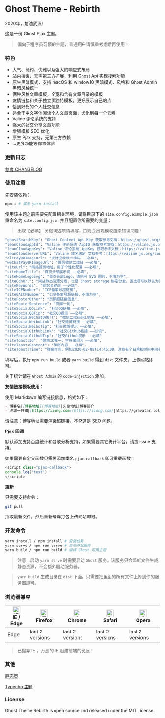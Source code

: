 # Ghost Theme - Rebirth

2020年，加油武汉!

这是一份 Ghost Pjax 主题。

> 偏向于程序员习惯的主题，普通用户请慎重考虑后再使用！

### 特色

- 大气、简约、优雅以及强大的响应式布局
- 站内搜索，无需第三方扩展，利用 Ghost Api 实现搜索功能
- 原生黑暗模式，支持 macOS 和 window10 黑暗模式，风格和 Ghost Admin 黑暗风格统一
- 俩种风格文章模板，全宽和含有文章目录的模板
- 友情链接和关于独立页独特模板，更好展示自己站点
- 恰到好处的个人社交信息
- 适合于中文字体阅读个人文章页面，优化到每一个元素
- Valine 评论系统的支持
- 强大的社交分享文章功能
- 增强模板 SEO 优化
- 原生 Pjax 支持，无第三方依赖
- ...更多功能等你来体验

### 更新日志

[参考 CHANGELOG](https://github.com/JaxsonWang/Rebirth/blob/master/CHANGELOG.md)

### 使用注意

先安装依赖：

```bash
npm i # 或者 yarn install
```


使用该主题之前需要先配置相关环境，请将目录下的 `site.config.example.json` 重命名为 `site.config.json` 并且配置你所需要的变量：

> 出现【必填】 关键词选项请填写，否则会出现模板渲染错误问题！

```bash
"ghostSearchKey": "Ghost Content Api Key 获取参考文档：https://ghost.org/docs/api/v3/content/#key ——必填",
"leanCloudAppId": "Valine 评论系统 AppID 获取参考文档：https://valine.js.org/quickstart.html ——必填",
"leanCloudAppKey": "Valine 评论系统 AppKey 获取参考文档：https://valine.js.org/quickstart.html ——必填",
"leanCloudServerURL": "Valine 域名绑定 文档参考：https://valine.js.org/configuration.html#serverURLs ——必填",
"aliPayQRImageUrl": "支付宝收款二维码 ——必填",
"weChatPayQRImageUrl": "微信收款二维码 ——必填",
"siteUrl": "网站首页地址，用于个性化配置 ——必填",
"siteHomeTitle": "首页头部展示词 ——必填",
"siteHomeLogoSvg": "首页头部Logo，请使用 SVG 图片，不填为空",
"siteCdnUrl": "网站静态资源分发，也是 Ghost storage 绑定分发。该选项可以默认为空",
"siteKeyWords": "网站关键词 ——必填",
"siteICPNumber": "ICP备案号超链接",
"siteGAICPNumber": "公安备案号超链接，不填为空",
"siteFooterOther": "页脚超链接信息",
"siteFooterSentence": "页脚一句",
"siteSocialQQLink": "社交QQ链接 ——必填",
"siteSocialQQTip": "社交QQ提示 ——必填",
"siteSocialWeChatQRUrl": "微信二维码URL地址 ——必填",
"siteSocialWeiboLink": "社交微博链接 ——必填",
"siteSocialWeiboTip": "社交微博提示 ——必填",
"siteSocialGithubLink": "社交Github链接 ——必填",
"siteSocialGithubTip": "社交Github提示 ——必填"
"siteToastsId": "弹窗ID唯一，字符串组合 ——必填",
"siteToastsContent": "弹窗内容 ——必填",
"siteToastsTime": "弹窗时间，例如2020-02-08T14:45:00，注意有个日期和时间中间有个【T】 ——必填"
```

填写后，执行 `npm run build` 或者 `yarn build` 得到 `dist` 文件夹，上传网站即可。

关于统计请在 `Ghost Admin` 的 `code-injection` 添加。

**友情链接模板使用：**

使用 Markdown 编写链接信息，格式如下：

```markdown
- 博客名|[博客地址](博客地址)|头像地址|博客简介
- 淮城一只猫|[https://iiong.com](https://iiong.com)|https://gravatar.loli.net/avatar/4f6d6e259391f7b3d3ae8335a8cafeed|永远年轻，永远热泪盈眶！
```

请注意：博客地址需要渲染超链接，不然这是 SEO 问题。

**Pjax 回调**

默认添加支持百度统计和谷歌分析支持，如果需要其它统计平台，请提 issue 支持。

如果需要自定义函数只需要添加类名 `pjax-callback` 即可重载函数：

```javascript
<script class="pjax-callback">
console.log('test')
</script>
```

**更新**

只需要支持命令：

```bash
git pull
```

拉取最新文件，然后重新编译打包上传网站即可。

### 开发命令

```bash
yarn install / npm install # 安装依赖
yarn serve / npm run serve # 启动开发服务
yarn build / npm run build # 编译 Ghost 可用主题
```

> 注意：启动 `yarn serve` 时需要启动 `Ghost` 服务。该服务只会监听文件生成静态资源，不会额外启动服务器。

> `yarn build` 生成目录在 `dist` 下面，只需要把里面的所有文件上传到你的服务器即可。

### 浏览器兼容

| [<img src="https://raw.githubusercontent.com/alrra/browser-logos/master/src/edge/edge_48x48.png" alt="IE / Edge" width="24px" height="24px" />](http://godban.github.io/browsers-support-badges/)</br>IE / Edge | [<img src="https://raw.githubusercontent.com/alrra/browser-logos/master/src/firefox/firefox_48x48.png" alt="Firefox" width="24px" height="24px" />](http://godban.github.io/browsers-support-badges/)</br>Firefox | [<img src="https://raw.githubusercontent.com/alrra/browser-logos/master/src/chrome/chrome_48x48.png" alt="Chrome" width="24px" height="24px" />](http://godban.github.io/browsers-support-badges/)</br>Chrome | [<img src="https://raw.githubusercontent.com/alrra/browser-logos/master/src/safari/safari_48x48.png" alt="Safari" width="24px" height="24px" />](http://godban.github.io/browsers-support-badges/)</br>Safari | [<img src="https://raw.githubusercontent.com/alrra/browser-logos/master/src/opera/opera_48x48.png" alt="Opera" width="24px" height="24px" />](http://godban.github.io/browsers-support-badges/)</br>Opera |
| --- | --- | --- | --- | --- |
| Edge | last 2 versions | last 2 versions | last 2 versions | last 2 versions |

> 已抛弃 IE ，万恶的 IE 阻滞前端的发展！

### 其他

[静态页](https://github.com/JaxsonWang/rebirth/tree/state-page)

[Typecho 主题](https://github.com/JaydenForYou/Spring)

### License

Ghost Theme Rebirth is open source and released under the MIT License.
